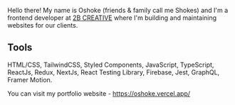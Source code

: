 

Hello there! My name is Oshoke (friends & family call me Shokes) and I'm a frontend developer at [2B CREATIVE](https://2b.co.uk/) where I'm building and maintaining websites for our clients.

## Tools

HTML/CSS, TailwindCSS,  Styled Components, JavaScript, TypeScript, ReactJs, Redux, NextJs, React Testing Library, Firebase, Jest, GraphQL, Framer Motion.


You can visit my portfolio website - https://oshoke.vercel.app/





